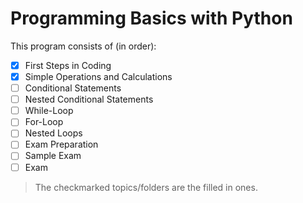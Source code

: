 # Programming Basics with Python

This program consists of (in order):
- [x] First Steps in Coding
- [x] Simple Operations and Calculations
- [ ] Conditional Statements
- [ ] Nested Conditional Statements
- [ ] While-Loop
- [ ] For-Loop
- [ ] Nested Loops
- [ ] Exam Preparation
- [ ] Sample Exam
- [ ] Exam

> The checkmarked topics/folders are the filled in ones.
